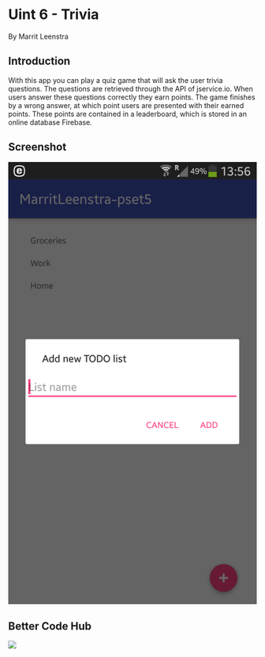 # Uint 6 - Trivia
By Marrit Leenstra

## Introduction
With this app you can play a quiz game that will ask the user trivia questions. The questions are retrieved through the API of jservice.io. 
When users answer these questions correctly they earn points. The game finishes by a wrong answer, at which point users are presented 
with their earned points. These points are contained in a leaderboard, which is stored in an online database Firebase.

## Screenshot
![ScreenShot](https://github.com/MarritL/MarritLeenstra-pset5/blob/master/doc/Screenshot.png)

## Better Code Hub
<img src='https://bettercodehub.com/edge/badge/MarritL/MarritLeenstra-pset5?branch=master'>
